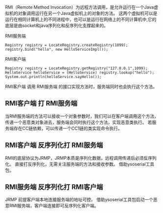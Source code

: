 RMI（Remote Method Invocation）为远程方法调用，是允许运行在一个Java虚拟机的对象调用运行在另一个Java虚拟机上的对象的方法。 这两个虚拟机可以是运行在相同计算机上的不同进程中，也可以是运行在网络上的不同计算机中,它的底层是由socket和java序列化和反序列化支撑起来的。


RMI服务端
```
Registry registry = LocateRegistry.createRegistry(1099);
registry.bind("hello", new HelloServiceImpl());
```
RMI客户端
```
Registry registry = LocateRegistry.getRegistry("127.0.0.1",1099);
HelloService helloService = (HelloService) registry.lookup("hello");
System.out.println(helloService.sayHello());
```
RMI客户端 调用 RMI服务端 的接口实现方法时，服务端同时也会执行这个方法。
 

## **RMI客户端 打 RMI服务端**
当RMI服务端的方法可以接收一个对象参数时，我们可以在客户端调用这个方法，传递一个恶意类对象进去，服务端会同时执行这个方法，实现恶意类执行。
若服务端存在CC链依赖，可以传递一个CC1链的类实现命令执行。


## **RMI客户端 反序列化打 RMI服务端**
RMI的底层协议为JRMP，JRMP本质是序列化数据，远程调用传递后必须反序列化。
直接打反序列化，无需关注服务端的方法和接收参数。
借助ysoserial工具包。
## **RMI服务端 反序列化打 RMI客户端**
JRMP
前提客户端本地连接服务端的地址可控。
借助ysoserial工具包启动一个恶意RMI服务端，客户端连接即可反序列化客户端。

